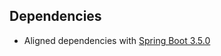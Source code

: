 ## Dependencies

* Aligned dependencies with [Spring Boot 3.5.0](https://github.com/spring-projects/spring-boot/releases/tag/v3.5.0)
